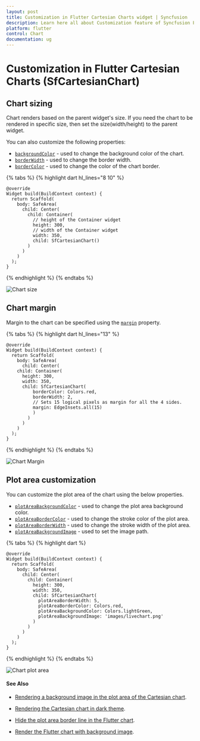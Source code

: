 ```yaml
---
layout: post
title: Customization in Flutter Cartesian Charts widget | Syncfusion 
description: Learn here all about Customization feature of Syncfusion Flutter Cartesian Charts (SfCartesianChart) widget and more.
platform: flutter
control: Chart
documentation: ug
---
```


# Customization in Flutter Cartesian Charts (SfCartesianChart)

## Chart sizing

Chart renders based on the parent widget's size. If you need the chart to be rendered in specific size, then set the size(width/height) to the parent widget.

You can also customize the following properties:
* [`backgroundColor`](https://pub.dev/documentation/syncfusion_flutter_charts/latest/charts/SfCartesianChart/backgroundColor.html) - used to change the background color of the chart.
* [`borderWidth`](https://pub.dev/documentation/syncfusion_flutter_charts/latest/charts/ChartSeries/borderWidth.html) - used to change the border width.
* [`borderColor`](https://pub.dev/documentation/syncfusion_flutter_charts/latest/charts/BarSeries/borderColor.html) - used to change the color of the chart border.
 
{% tabs %}
{% highlight dart hl_lines="8 10" %} 

    @override
    Widget build(BuildContext context) {
      return Scaffold(
        body: SafeArea(
          child: Center(
            child: Container(
              // height of the Container widget
              height: 300, 
              // width of the Container widget
              width: 350,  
              child: SfCartesianChart()
            )
          )
        )
      );
    }

{% endhighlight %}
{% endtabs %}

![Chart size](images/appearance/chart_sizing.jpg)

## Chart margin

Margin to the chart can be specified using the [`margin`](https://pub.dev/documentation/syncfusion_flutter_charts/latest/charts/SfCartesianChart/margin.html) property.

{% tabs %}
{% highlight dart hl_lines="13" %} 

    @override
    Widget build(BuildContext context) {
      return Scaffold(
        body: SafeArea(
          child: Center(
        child: Container(
          height: 300, 
          width: 350, 
          child: SfCartesianChart(
              borderColor: Colors.red,
              borderWidth: 2,
              // Sets 15 logical pixels as margin for all the 4 sides.
              margin: EdgeInsets.all(15)
              )
            )
          )
        )
      );
    }

{% endhighlight %}
{% endtabs %}

![Chart Margin](images/appearance/chart_margin.jpg)

## Plot area customization

You can customize the plot area of the chart using the below properties.

* [`plotAreaBackgroundColor`](https://pub.dev/documentation/syncfusion_flutter_charts/latest/charts/SfCartesianChart/plotAreaBackgroundColor.html) - used to change the plot area background color.
* [`plotAreaBorderColor`](https://pub.dev/documentation/syncfusion_flutter_charts/latest/charts/SfCartesianChart/plotAreaBorderColor.html) - used to change the stroke color of the plot area.
* [`plotAreaBorderWidth`](https://pub.dev/documentation/syncfusion_flutter_charts/latest/charts/SfCartesianChart/plotAreaBorderWidth.html) - used to change the stroke width of the plot area.
* [`plotAreaBackgroundImage`](https://pub.dev/documentation/syncfusion_flutter_charts/latest/charts/SfCartesianChart/plotAreaBackgroundImage.html) - used to set the image path.

{% tabs %}
{% highlight dart %} 

    @override
    Widget build(BuildContext context) {
      return Scaffold(
        body: SafeArea(
          child: Center(
            child: Container(
              height: 300, 
              width: 350, 
              child: SfCartesianChart(
                plotAreaBorderWidth: 5,
                plotAreaBorderColor: Colors.red,
                plotAreaBackgroundColor: Colors.lightGreen,
                plotAreaBackgroundImage: 'images/livechart.png'
              )
            )
          )
        )
      );
    }

{% endhighlight %}
{% endtabs %}

![Chart plot area](images/appearance/plot_area_customization.jpg)

#### See Also

* [Rendering a background image in the plot area of the Cartesian chart](https://support.syncfusion.com/kb/article/9741/how-to-render-the-cartesian-chart-sfcartesianchart-with-background-image-for-plot-area).

* [Rendering the Cartesian chart in dark theme](https://support.syncfusion.com/kb/article/9576/how-to-render-the-flutter-cartesian-chart-sfcartesianchart-in-dark-theme).

* [Hide the plot area border line in the Flutter chart](https://support.syncfusion.com/kb/article/10910/how-to-hide-the-plot-area-border-line-in-the-flutter-chart-sfcartesianchart).

* [Render the Flutter chart with background image](https://support.syncfusion.com/kb/article/10888/how-to-render-the-flutter-chart-with-background-image-sfcartesianchart).